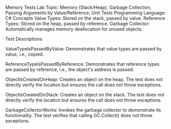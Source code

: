 Memory Tests Lab
Topic: Memory (Stack/Heap), Garbage Collection, Passing Arguments by Value/Reference, Unit Tests
Programming Language: C#
Concepts
Value Types: Stored on the stack, passed by value.
Reference Types: Stored on the heap, passed by reference.
Garbage Collector: Automatically manages memory deallocation for unused objects.

Test Descriptions

ValueTypeIsPassedByValue:
Demonstrates that value types are passed by value, i.e., copied.

ReferenceTypeIsPassedByReference:
Demonstrates that reference types are passed by reference, i.e., the object's address is passed.

ObjectIsCreatedOnHeap:
Creates an object on the heap. The test does not directly verify the location but ensures the call does not throw exceptions.

ObjectIsCreatedOnStack:
Creates an object on the stack. The test does not directly verify the location but ensures the call does not throw exceptions.

GarbageCollectorWorks:
Invokes the garbage collector to demonstrate its functionality. The test verifies that calling GC.Collect() does not throw exceptions.

